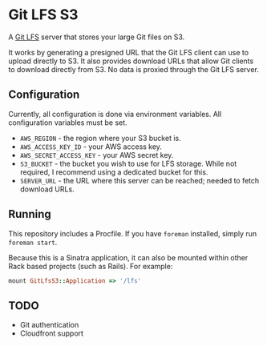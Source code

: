 # Git LFS S3

A [Git LFS](https://git-lfs.github.com/) server that stores your large Git files on S3.

It works by generating a presigned URL that the Git LFS client can use to upload directly to S3. It also provides download URLs that allow Git clients to download directly from S3. No data is proxied through the Git LFS server.

## Configuration

Currently, all configuration is done via environment variables. All configuration variables must be set.

* `AWS_REGION` - the region where your S3 bucket is.
* `AWS_ACCESS_KEY_ID` - your AWS access key.
* `AWS_SECRET_ACCESS_KEY` - your AWS secret key.
* `S3_BUCKET` - the bucket you wish to use for LFS storage. While not required, I recommend using a dedicated bucket for this.
* `SERVER_URL` - the URL where this server can be reached; needed to fetch download URLs.

## Running

This repository includes a Procfile. If you have `foreman` installed, simply run `foreman start`.

Because this is a Sinatra application, it can also be mounted within other Rack based projects (such as Rails). For example:

``` ruby
mount GitLfsS3::Application => '/lfs'
```

## TODO

* Git authentication
* Cloudfront support
